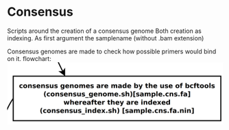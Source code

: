 # Consensus
Scripts around the creation of a consensus genome
Both creation as indexing.
As first argument the samplename (without .bam extension)

Consensus genomes are made to check how possible primers would bind on it.
flowchart:
![flowchart](../../doc/flowchart/consensusGenome.png?raw=true)
